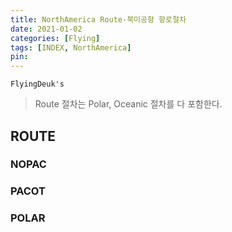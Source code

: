 ```yaml
---
title: NorthAmerica Route-북미공항 항로절차
date: 2021-01-02
categories: [Flying]
tags: [INDEX, NorthAmerica]
pin:
---
```


`FlyingDeuk's`
>Route 절차는 Polar, Oceanic 절차를 다 포함한다.

## ROUTE

### NOPAC

### PACOT

### POLAR
